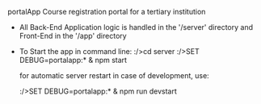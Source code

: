 portalApp
Course registration portal for a tertiary institution

- All Back-End Application logic is handled in the '/server' directory and Front-End in the '/app' directory
- To Start the app in command line:
    :/>cd server
    :/>SET DEBUG=portalapp:* & npm start

    for automatic server restart in case of development, use:
    
    :/>SET DEBUG=portalapp:* & npm run devstart
   